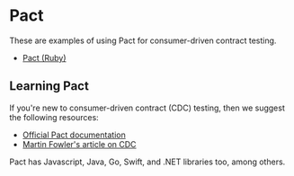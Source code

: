 # Pact

These are examples of using Pact for consumer-driven contract testing.

- [Pact (Ruby)](./ruby/README.md)

## Learning Pact

If you're new to consumer-driven contract (CDC) testing, then we suggest the
following resources:

- [Official Pact documentation]
- [Martin Fowler's article on CDC]

Pact has Javascript, Java, Go, Swift, and .NET libraries too, among others.

[Official Pact documentation]: https://docs.pact.io/
[Martin Fowler's article on CDC]: http://martinfowler.com/articles/consumerDrivenContracts.html#Consumer-drivenContracts
